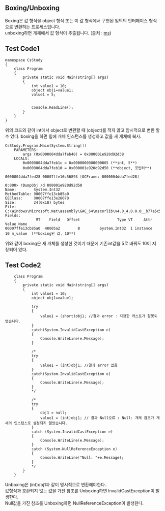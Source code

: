 ## Boxing/Unboxing
Boxing은 값 형식을 object 형식 또는 이 값 형식에서 구현된 임의의 인터페이스 형식으로 변환하는 프로세스입니다.  
unboxing하면 개체에서 값 형식이 추출됩니다.
(출처 : [ms](https://docs.microsoft.com/ko-kr/dotnet/csharp/programming-guide/types/boxing-and-unboxing))

## Test Code1
```
namespace CsStudy
{
    class Program
    {
        private static void Main(string[] args)
        {
            int value1 = 10;
            object obj1=value1;
            value1 = 5;


            Console.ReadLine();
        }
    }
}
```
위의 코드와 같이 int에서 object로 변환할 때 (object)를 적지 않고 암시적으로 변환 할 수 있다.
boxing을 하면 힙에 개체 인스턴스를 생성하고 값을 새 개체에 복사.
```
CsStudy.Program.Main(System.String[])
    PARAMETERS:
        args (0x0000004dda7feb40) = 0x000001e920d92d38
    LOCALS:
        0x0000004dda7feb1c = 0x0000000000000005 (**int, 5**)
        0x0000004dda7feb10 = 0x000001e920d92d50 (**object, 포인터**)

0000004dda7fed28 00007ffe16c56893 [GCFrame: 0000004dda7fed28]

0:000> !DumpObj /d 000001e920d92d50
Name:        System.Int32
MethodTable: 00007ffe13cb85a0
EEClass:     00007ffe13e26078
Size:        24(0x18) bytes
File:        C:\Windows\Microsoft.Net\assembly\GAC_64\mscorlib\v4.0_4.0.0.0__b77a5c561934e089\mscorlib.dll
Fields:
              MT    Field   Offset                 Type VT     Attr            Value Name
00007ffe13cb85a0  40005a2        8         System.Int32  1 instance               10 m_value  (**boxing된 값, 10**)

```
위와 같이 boxing은 새 개체를 생성한 것이기 때문에 기존int값을 5로 바꿔도 10이 저장되어 있다.

## Test Code2
```
    class Program
    {
        private static void Main(string[] args)
        {
            int value1 = 10;
            object obj1=value1;

            try
            {
                value1 = (short)obj1; //결과 error : 지정한 캐스트가 잘못되었습니다.
            }
            catch(System.InvalidCastException e)
            {
                Console.WriteLine(e.Message);
            }
            
            /*
            try
            {
                value1 = (int)obj1; //결과 error 없음
            }
            catch(System.InvalidCastException e)
            {
                Console.WriteLine(e.Message);
            }
            */
            
            /*
            try
            {
                obj1 = null;
                value1 = (int)obj1; // 결과 Null오류 : Null: 개체 참조가 개체의 인스턴스로 설정되지 않았습니다.
            }
            catch (System.InvalidCastException e)
            {
                Console.WriteLine(e.Message);
            }
            catch (System.NullReferenceException e)
            {
                Console.WriteLine("Null: "+e.Message);
            }
            */
        }
    }
```
Unboxing은 (int)obj1과 같이 명시적으로 변환해야한다.  
값형식과 호환되지 않는 값을 가진 참조를 Unboxing하면 InvalidCastException이 발생한다.  
Null값을 가진 참조를 Unboxing하면 NullReferenceException이 발생한다.
